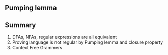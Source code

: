 ## Pumping lemma

## Summary

1. DFAs, NFAs, regular expressions are all equivalent
2. Proving language is not regular by Pumping lemma and closure property
3. Context Free Grammers